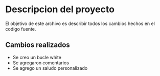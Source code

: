 # Descripcion del proyecto
El objetivo de este archivo es describir todos los cambios hechos en el codigo fuente.

## Cambios realizados
- Se creo un bucle white
- Se agregaron comentarios
- Se agrego un saludo  personalizado
